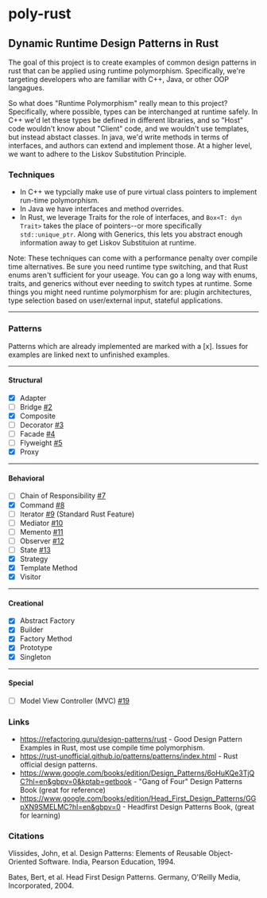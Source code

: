 # poly-rust

## Dynamic Runtime Design Patterns in Rust

The goal of this project is to create examples of common design patterns in rust that can be applied using runtime polymorphism. Specifically, we're targeting developers who are familiar with C++, Java, or other OOP langagues.

So what does "Runtime Polymorphism" really mean to this project? Specifically, where possible, types can be interchanged at runtime safely.
In C++ we'd let these types be defined in different libraries, and so "Host" code wouldn't know about "Client" code, and we wouldn't use templates, but instead abstact classes. In java, we'd write methods in terms of interfaces, and authors can extend and implement those. At a higher level, we want to adhere to the Liskov Substitution Principle.

### Techniques

* In C++ we typcially make use of pure virtual class pointers to implement run-time polymorphism.
* In Java we have interfaces and method overrides.
* In Rust, we leverage Traits for the role of interfaces, and `Box<T: dyn Trait>` takes the place of pointers--or more specifically `std::unique_ptr`. Along with Generics, this lets you abstract enough information away to get Liskov Substituion at runtime.

Note: These techniques can come with a performance penalty over compile time alternatives. Be sure you need runtime type switching, and that Rust enums aren't sufficient for your useage. You can go a long way with enums, traits, and generics without ever needing to switch types at runtime. Some things you might need runtime polymorphism for are: plugin architectures, type selection based on user/external input, stateful applications.

---

### Patterns

Patterns which are already implemented are marked with a [x]. Issues for examples are linked next to unfinished examples.

---

#### Structural

* [x] Adapter
* [ ] Bridge [#2](https://github.com/jhughes-dev/poly-rust/issues/2)
* [x] Composite
* [ ] Decorator [#3](https://github.com/jhughes-dev/poly-rust/issues/3)
* [ ] Facade [#4](https://github.com/jhughes-dev/poly-rust/issues/4)
* [ ] Flyweight [#5](https://github.com/jhughes-dev/poly-rust/issues/5)
* [x] Proxy

---

#### Behavioral

* [ ] Chain of Responsibility [#7](https://github.com/jhughes-dev/poly-rust/issues/7)
* [x] Command [#8](https://github.com/jhughes-dev/poly-rust/issues/8)
* [ ] Iterator [#9](https://github.com/jhughes-dev/poly-rust/issues/9) (Standard Rust Feature)
* [ ] Mediator [#10](https://github.com/jhughes-dev/poly-rust/issues/10)
* [ ] Memento [#11](https://github.com/jhughes-dev/poly-rust/issues/11)
* [ ] Observer [#12](https://github.com/jhughes-dev/poly-rust/issues/12)
* [ ] State [#13](https://github.com/jhughes-dev/poly-rust/issues/13)
* [x] Strategy
* [x] Template Method
* [x] Visitor

---

#### Creational

* [x] Abstract Factory
* [x] Builder
* [x] Factory Method
* [x] Prototype
* [x] Singleton

---

#### Special

* [ ] Model View Controller (MVC) [#19](https://github.com/jhughes-dev/poly-rust/issues/19)


### Links

* https://refactoring.guru/design-patterns/rust - Good Design Pattern Examples in Rust, most use compile time polymorphism.
* https://rust-unofficial.github.io/patterns/patterns/index.html - Rust official design patterns.
* https://www.google.com/books/edition/Design_Patterns/6oHuKQe3TjQC?hl=en&gbpv=0&kptab=getbook - "Gang of Four" Design Patterns Book (great for reference)
* https://www.google.com/books/edition/Head_First_Design_Patterns/GGpXN9SMELMC?hl=en&gbpv=0 - Headfirst Design Patterns Book, (great for learning)

### Citations

Vlissides, John, et al. Design Patterns: Elements of Reusable Object-Oriented Software. India, Pearson Education, 1994.

Bates, Bert, et al. Head First Design Patterns. Germany, O'Reilly Media, Incorporated, 2004.
